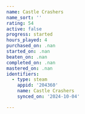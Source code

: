 ```yaml
---
name: Castle Crashers
name_sort: ''
rating: 54
active: false
progress: started
hours_played: 4
purchased_on: .nan
started_on: .nan
beaten_on: .nan
completed_on: .nan
mastered_on: .nan
identifiers:
  - type: steam
    appid: '204360'
    name: Castle Crashers
    synced_on: '2024-10-04'

---
```

